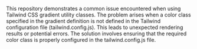This repository demonstrates a common issue encountered when using Tailwind CSS gradient utility classes. The problem arises when a color class specified in the gradient definition is not defined in the Tailwind configuration file (tailwind.config.js). This leads to unexpected rendering results or potential errors. The solution involves ensuring that the required color class is properly configured in the tailwind.config.js file.